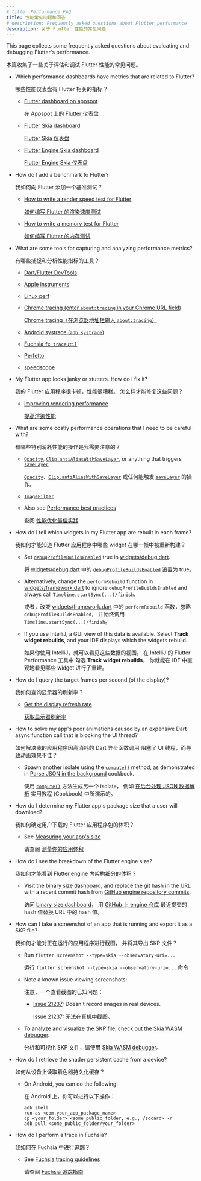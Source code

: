 ```yaml
---
# title: Performance FAQ
title: 性能常见问题和回答
# description: Frequently asked questions about Flutter performance
description: 关于 Flutter 性能的常见问题
---
```


This page collects some frequently asked questions
about evaluating and debugging Flutter's performance.

本篇收集了一些关于评估和调试 Flutter 性能的常见问题。

* Which performance dashboards have metrics that are related to Flutter?

  哪些性能仪表盘有 Flutter 相关的指标？

  * [Flutter dashboard on appspot][]

    [在 Appspot 上的 Flutter 仪表盘][Flutter dashboard on appspot]

  * [Flutter Skia dashboard][]

    [Flutter Skia 仪表盘][Flutter Skia dashboard]

  * [Flutter Engine Skia dashboard][]

    [Flutter Engine Skia 仪表盘][Flutter Engine Skia dashboard]

[Flutter dashboard on appspot]: https://flutter-dashboard.appspot.com/
[Flutter engine Skia dashboard]: https://flutter-engine-perf.skia.org/t/?subset=regressions
[Flutter Skia dashboard]: https://flutter-flutter-perf.skia.org/t/?subset=regressions

* How do I add a benchmark to Flutter?

  我如何向 Flutter 添加一个基准测试？

  * [How to write a render speed test for Flutter][speed-test]

    [如何编写 Flutter 的渲染速度测试][speed-test]

  * [How to write a memory test for Flutter][memory-test]

    [如何编写 Flutter 的内存测试][memory-test]

[memory-test]: {{site.repo.flutter}}/blob/master/docs/contributing/testing/How-to-write-a-memory-test-for-Flutter.md
[speed-test]: {{site.repo.flutter}}/blob/master/docs/contributing/testing/How-to-write-a-render-speed-test-for-Flutter.md

* What are some tools for capturing and analyzing performance
  metrics?

  有哪些捕捉和分析性能指标的工具？

  * [Dart/Flutter DevTools](/tools/devtools)
  * [Apple instruments](https://en.wikipedia.org/wiki/Instruments_(software))
  * [Linux perf](https://en.wikipedia.org/wiki/Perf_(Linux))
  * [Chrome tracing (enter `about:tracing` in your
    Chrome URL field)][tracing]

    [Chrome tracing（在浏览器地址栏输入 `about:tracing`）][tracing]

  * [Android systrace (`adb systrace`)][systrace]
  * [Fuchsia `fx traceutil`][traceutil]
  * [Perfetto](https://ui.perfetto.dev/)
  * [speedscope](https://www.speedscope.app/)

[systrace]: {{site.android-dev}}studio/profile/systrace
[tracing]: https://www.chromium.org/developers/how-tos/trace-event-profiling-tool
[traceutil]: https://fuchsia.dev/fuchsia-src/development/tracing/usage-guide

* My Flutter app looks janky or stutters. How do I fix it?

  我的 Flutter 应用程序很卡顿，性能很糟糕。
  怎么样才能修复这些问题？

  * [Improving rendering performance][]

    [提高渲染性能][Improving rendering performance]

[Improving rendering performance]: /perf/rendering-performance

* What are some costly performance operations that I need
  to be careful with?

  有哪些特别消耗性能的操作是我需要注意的？

  * [`Opacity`][], [`Clip.antiAliasWithSaveLayer`][],
     or anything that triggers [`saveLayer`][]

    [`Opacity`][]、[`Clip.antiAliasWithSaveLayer`][] 
    或任何能触发 [`saveLayer`][] 的操作。

  * [`ImageFilter`][]
  * Also see [Performance best practices][]

    查阅 [性能优化最佳实践][Performance best practices]

[`Clip.antiAliasWithSaveLayer`]: {{site.api}}flutter/dart-ui/Clip.html#antiAliasWithSaveLayer
[`ImageFilter`]: {{site.api}}flutter/dart-ui/ImageFilter-class.html
[`Opacity`]: {{site.api}}flutter/widgets/Opacity-class.html
[Performance best practices]: /perf/best-practices
[`savelayer`]: {{site.api}}flutter/dart-ui/Canvas/saveLayer.html

* How do I tell which widgets in my Flutter app are rebuilt
  in each frame?

  我如何才能知道 Flutter 应用程序中哪些 widget 在哪一帧中被重新构建？

  * Set [`debugProfileBuildsEnabled`][] true in
    [widgets/debug.dart][debug.dart].

    将 [widgets/debug.dart][debug.dart] 
    中的 [`debugProfileBuildsEnabled`][] 设置为 true。

  * Alternatively, change the `performRebuild` function in
    [widgets/framework.dart][framework.dart] to ignore
    `debugProfileBuildsEnabled` and always call
    `Timeline.startSync(...)/finish`.

    或者，改变 [widgets/framework.dart][framework.dart] 中的
    `performRebuild` 函数，忽略 `debugProfileBuildsEnabled`，
    并始终调用 `Timeline.startSync(...)/finish`。

  * If you use IntelliJ, a GUI view of this data is available.
    Select **Track widget rebuilds**,
    and your IDE displays which the widgets rebuild.

    如果你使用 IntelliJ，就可以看见这些数据的视图。
    在 IntelliJ 的 Flutter Performance 工具中
    勾选 **Track widget rebuilds**，
    你就能在 IDE 中直观地看见哪些 widget 进行了重建。

[`debugProfileBuildsEnabled`]: {{site.api}}flutter/widgets/debugProfileBuildsEnabled.html
[debug.dart]: {{site.repo.flutter}}blob/master/packages/flutter/lib/src/widgets/debug.dart
[framework.dart]: {{site.repo.flutter}}blob/master/packages/flutter/lib/src/widgets/framework.dart

* How do I query the target frames per second (of the display)?

  我如何查询显示器的刷新率？

  * [Get the display refresh rate][]

    [获取显示器刷新率][Get the display refresh rate]

[Get the display refresh rate]: {{site.repo.engine}}/blob/main/docs/Engine-specific-Service-Protocol-extensions.md#get-the-display-refresh-rate-_fluttergetdisplayrefreshrate

* How to solve my app's poor animations caused by an expensive
  Dart async function call that is blocking the UI thread?

  如何解决我的应用程序因高消耗的 Dart 异步函数调用
  阻塞了 UI 线程，而导致动画效果不佳？

  * Spawn another isolate using the [`compute()`][] method,
    as demonstrated in [Parse JSON in the background][] cookbook.

    使用 [`compute()`][] 方法生成另一个 isolate，
    例如 [在后台处理 JSON 数据解析][Parse JSON in the background] 实用教程 (Cookbook) 中所演示的。

[`compute()`]: {{site.api}}flutter/foundation/compute-constant.html
[Parse JSON in the background]: /cookbook/networking/background-parsing

* How do I determine my Flutter app's package size that a
  user will download?

  我如何确定用户下载的 Flutter 应用程序包的体积？

  * See [Measuring your app's size][]

    请查阅 [测量你的应用体积][Measuring your app's size]

[Measuring your app's size]: /perf/app-size

* How do I see the breakdown of the Flutter engine size?

  我如何才能看到 Flutter engine 内架构细分的体积？

  * Visit the [binary size dashboard][], and replace the git
    hash in the URL with a recent commit hash from
    [GitHub engine repository commits][].

    访问 [binary size dashboard][]，
    用 [GitHub 上 engine 仓库][GitHub engine repository commits] 最近提交的 hash 值替换 URL 中的 hash 值。

[binary size dashboard]: https://storage.flutter-io.cn/flutter_infra_release/flutter/241c87ad800beeab545ab867354d4683d5bfb6ce/android-arm-release/sizes/index.html
[GitHub engine repository commits]: {{site.repo.engine}}commits

* How can I take a screenshot of an app that is running and export it
  as a SKP file?

  我如何才能对正在运行的应用程序进行截图，
  并将其导出 SKP 文件？

  * Run `flutter screenshot --type=skia --observatory-uri=...`

    运行 `flutter screenshot --type=skia --observatory-uri=...` 命令

  * Note a known issue viewing screenshots:

    注意，一个查看截图的已知问题：

    * [Issue 21237][]: Doesn't record images in real devices.

      [Issue 21237][]: 无法在真机中截图。

  * To analyze and visualize the SKP file,
    check out the [Skia WASM debugger][].

    分析和可视化 SKP 文件，请使用 [Skia WASM debugger][]。

[Issue 21237]: {{site.repo.flutter}}issues/21237
[Skia WASM debugger]: https://debugger.skia.org/

* How do I retrieve the shader persistent cache from a device?

  如何从设备上读取着色器持久化缓存？

  * On Android, you can do the following:

    在 Android 上，你可以进行以下操作：

    ```console
    adb shell
    run-as <com.your_app_package_name>
    cp <your_folder> <some_public_folder, e.g., /sdcard> -r
    adb pull <some_public_folder/your_folder>
    ```

* How do I perform a trace in Fuchsia?

  我如何在 Fuchsia 中进行追踪？

  * See [Fuchsia tracing guidelines][traceutil]

    请查阅 [Fuchsia 追踪指南][traceutil]
